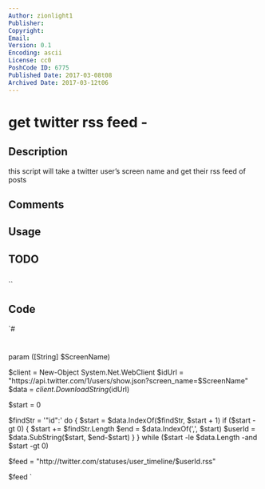 ```yaml
---
Author: zionlight1
Publisher: 
Copyright: 
Email: 
Version: 0.1
Encoding: ascii
License: cc0
PoshCode ID: 6775
Published Date: 2017-03-08t08
Archived Date: 2017-03-12t06
---
```


# get twitter rss feed - 

## Description

this script will take a twitter user’s screen name and get their rss feed of posts

## Comments



## Usage



## TODO



## 

``

## Code

`#
 #
 param ([String] $ScreenName)
 
 $client = New-Object System.Net.WebClient
 $idUrl = "https://api.twitter.com/1/users/show.json?screen_name=$ScreenName"
 $data = $client.DownloadString($idUrl)
 
 $start = 0
 
 $findStr = '"id":'
 do {
     $start = $data.IndexOf($findStr, $start + 1)
     if ($start -gt 0) {
         $start += $findStr.Length
         $end = $data.IndexOf(',', $start)
         $userId = $data.SubString($start, $end-$start)
     }
 } while ($start -le $data.Length -and $start -gt 0)
 
 $feed = "http://twitter.com/statuses/user_timeline/$userId.rss"
 
 $feed
`

